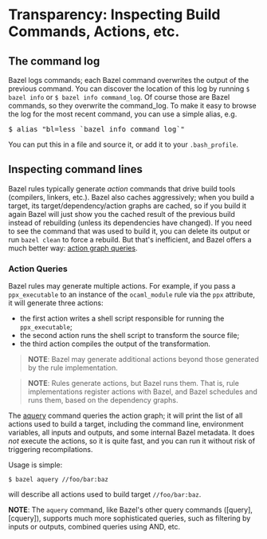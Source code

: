 Transparency: Inspecting Build Commands, Actions, etc.
======================================================

The command log
---------------

Bazel logs commands; each Bazel command overwrites the output of the
previous command. You can discover the location of this log by running
`$ bazel info` or `$ bazel info command_log`. Of course those are Bazel
commands, so they overwrite the command\_log. To make it easy to browse
the log for the most recent command, you can use a simple alias, e.g.
<pre>$ alias "bl=less `bazel info command_log`"</pre>
You can put this in a file and source it, or add it to your
`.bash_profile`.

Inspecting command lines
------------------------

Bazel rules typically generate *action* commands that drive build tools
(compilers, linkers, etc.). Bazel also caches aggressively; when you
build a target, its target/dependency/action graphs are cached, so if
you build it again Bazel will just show you the cached result of the
previous build instead of rebuilding (unless its dependencies have
changed). If you need to see the command that was used to build it, you
can delete its output or run `bazel clean` to force a rebuild. But
that's inefficient, and Bazel offers a much better way: [action graph
queries](https://blog.bazel.build/2019/02/15/introducing-aquery.html).

### <a name="action_queries">Action Queries</a>

Bazel rules may generate multiple actions. For example, if you pass a
`ppx_executable` to an instance of the `ocaml_module` rule via the `ppx`
attribute, it will generate three actions:

-   the first action writes a shell script responsible for running the
    `ppx_executable`;
-   the second action runs the shell script to transform the source
    file;
-   the third action compiles the output of the transformation.

> **NOTE**: Bazel may generate additional actions beyond those generated
> by the rule implementation.

> **NOTE**: Rules generate actions, but Bazel runs them. That is, rule
> implementations register actions with Bazel, and Bazel schedules and
> runs them, based on the dependency graphs.

The [aquery](https://docs.bazel.build/versions/master/aquery.html)
command queries the action graph; it will print the list of all actions
used to build a target, including the command line, environment
variables, all inputs and outputs, and some internal Bazel metadata. It
does *not* execute the actions, so it is quite fast, and you can run it
without risk of triggering recompilations.

Usage is simple:

    $ bazel aquery //foo/bar:baz

will describe all actions used to build target `//foo/bar:baz`.

**NOTE**: The `aquery` command, like Bazel's other query commands
(\[query\], \[cquery\]), supports much more sophisticated queries, such
as filtering by inputs or outputs, combined queries using AND, etc.
